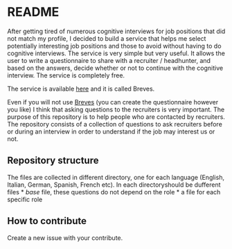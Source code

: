 # README

After getting tired of numerous cognitive interviews for job positions that did not match my profile, I decided to build a service that helps me select potentially interesting job positions and those to avoid without having to do cognitive interviews.
The service is very simple but very useful. It allows the user to write a questionnaire to share with a recruiter / headhunter, and based on the answers, decide whether or not to continue with the cognitive interview.
The service is completely free.

The service is available [here](https://breves.it/?campaign=github) and it is called Breves.

Even if you will not use [Breves](https://breves.it/?campaign=github) (you can create the questionnaire however you like) I think that asking questions to the recruiters is very important.
The purpose of this repository is to help people who are contacted by recruiters.
The repository consists of a collection of questions to ask recruiters before or during an interview in order to understand if the job may interest us or not.

## Repository structure

The files are collected in different directory, one for each language (English, Italian, German, Spanish, French etc).
In each directoryshould be dufferent files
    * _base_ file, these questions do not depend on the role 
    * a file for each specific role

## How to contribute

Create a new issue with your contribute.
